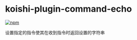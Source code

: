 # koishi-plugin-command-echo

[![npm](https://img.shields.io/npm/v/koishi-plugin-command-echo?style=flat-square)](https://www.npmjs.com/package/koishi-plugin-command-echo)

设置指定的指令使其在收到指令时返回设置的字符串
